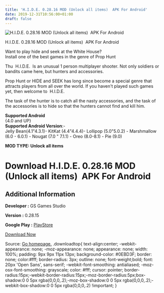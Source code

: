 ```yaml
---
title: 'H.I.D.E. 0.28.16 MOD (Unlock all items)  APK For Android'
date: 2019-12-31T10:56:00+01:00
draft: false
---
```


![H.I.D.E. 0.28.16 MOD (Unlock all items)  APK For Android](https://i2.wp.com/apkhome.net/wp-content/uploads/2019/12/H.I.D.E.-0.28.16-MOD-Unlock-all-items.png "H.I.D.E. 0.28.16 MOD (Unlock all items)  APK For Android")

  

H.I.D.E. 0.28.16 MOD (Unlock all items)  APK For Android

Want to play hide and seek at the White House?  
Install one of the best games in the genre of Prop Hunt

Thu  H.I.D.E.  Is an unusual 1 person multiplayer shooter. Not only soldiers or bandits came here, but hunters and accessories.

Prop Hunt or HIDE and SEEK has long since become a special genre that attracts players from all over the world. If you haven't played such games yet, then welcome to  H.I.D.E.

The task of the hunter is to catch all the nasty accessories, and the task of the accessories is to hide so that the hunters cannot find and kill him.

**Supported Android**  
{4.0 and UP}  
**Supported Android Version**:-  
Jelly Bean(4.1"4.3.1)- KitKat (4.4"4.4.4)- Lollipop (5.0"5.0.2) - Marshmallow (6.0 - 6.0.1) - Nougat (7.0 " 7.1.1) - Oreo (8.0-8.1) - Pie (9.0)

**MOD TYPE: Unlock all items**

Download H.I.D.E. 0.28.16 MOD (Unlock all items)  APK For Android
==================================================================

Additional Information
----------------------

**Developer :** GS Games Studio

**Version :** 0.28.15

**Google Play :** [PlayStore](https://play.google.com/store/apps/details?id=com.hgames.propvshunter)

  

[Download Now](https://store4app.co/post/h-i-d-e-0-28-16-mod-unlock-all-items-apk-for-android_1577782082)

  
Source: [Go homepage.](https://store4app.co/post/h-i-d-e-0-28-16-mod-unlock-all-items-apk-for-android_1577782082) .downloadtop{ text-align:center; -webkit-appearance: none; -moz-appearance: none; appearance: none; width: 100%; padding: 9px 9px 11px 13px; background-color: #0EBD3F; border: none; color:#fff; border-radius: 3px; outline: none; font-weight;bold; font: 20px 'Open Sans', sans-serif; -webkit-font-smoothing: antialiased; -moz-osx-font-smoothing: grayscale; color: #fff; cursor: pointer; border-radius:15px;-webkit-border-radius:15px;-moz-border-radius:5px;box-shadow:0 0 5px rgba(0,0,0,.2);-moz-box-shadow:0 0 5px rgba(0,0,0,.2);-webkit-box-shadow:0 0 5px rgba(0,0,0,.2) !important; }